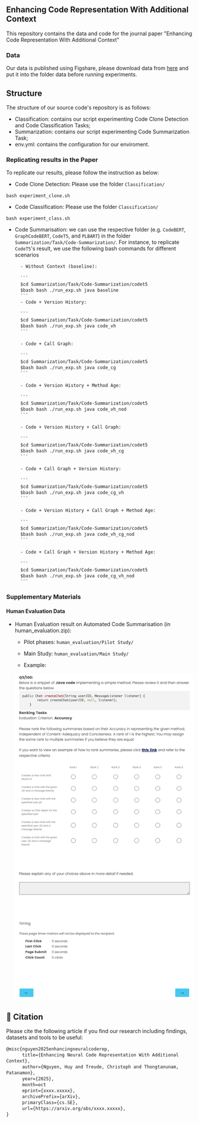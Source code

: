 ## Enhancing Code Representation With Additional Context

This repository contains the data and code for the journal paper "Enhancing Code Representation With Additional Context"

### Data 

Our data is published using Figshare, please download data from [here](https://figshare.com/s/71c3233d55c2ad91f30c) and put it into the folder data before running experiments.

## Structure
The structure of our source code's repository is as follows:
- Classification: contains our script experimenting Code Clone Detection and Code Classification Tasks;
- Summarization: contains our script experimenting Code Summarization Task;   
- env.yml: contains the configuration for our enviroment. 


### Replicating results in the Paper

To replicate our results, please follow the instruction as below:

- Code Clone Detection: Please use the folder `Classification/`

```
bash experiment_clone.sh
```

- Code Classification: Please use the folder `Classification/`

```
bash experiment_class.sh
```

- Code Summarisation: we can use the respective folder (e.g. `CodeBERT`, `GraphCodeBERT`, `CodeT5`, and `PLBART`) in the folder `Summarization/Task/Code-Summarization/`. For instance, to replicate `CodeT5`'s result, we use the following bash commands for different scenarios

        - Without Context (baseline):

        ```
        $cd Summarization/Task/Code-Summarization/codet5
        $bash bash ./run_exp.sh java baseline
        ```
        - Code + Version History:
        
        ```
        $cd Summarization/Task/Code-Summarization/codet5
        $bash bash ./run_exp.sh java code_vh
        ```

        - Code + Call Graph:
        
        ```
        $cd Summarization/Task/Code-Summarization/codet5
        $bash bash ./run_exp.sh java code_cg
        ```

        - Code + Version History + Method Age:
        
        ```
        $cd Summarization/Task/Code-Summarization/codet5
        $bash bash ./run_exp.sh java code_vh_nod
        ```

        - Code + Version History + Call Graph:
        
        ```
        $cd Summarization/Task/Code-Summarization/codet5
        $bash bash ./run_exp.sh java code_vh_cg
        ```

        - Code + Call Graph + Version History:
        
        ```
        $cd Summarization/Task/Code-Summarization/codet5
        $bash bash ./run_exp.sh java code_cg_vh
        ```

        - Code + Version History + Call Graph + Method Age:
        
        ```
        $cd Summarization/Task/Code-Summarization/codet5
        $bash bash ./run_exp.sh java code_vh_cg_nod
        ```

        - Code + Call Graph + Version History + Method Age:
        
        ```
        $cd Summarization/Task/Code-Summarization/codet5
        $bash bash ./run_exp.sh java code_cg_vh_nod
        ```

### Supplementary Materials

#### Human Evaluation Data

- Human Evaluation result on Automated Code Summarisation (in human_evaluation.zip):
    - Pilot phases: `human_evaluation/Pilot Study/`
        
    - Main Study: `human_evaluation/Main Study/`

    - Example:
    
    ![An example for Human Evaluation task in Code Summarization with Rank-Order-with-Ties questions](_img/example_Q5.png)
    
## 📜 Citation

Please cite the following article if you find our research including findings, datasets and tools to be useful:

```
@misc{nguyen2025enhancingneuralcoderep,
      title={Enhancing Neural Code Representation With Additional Context}, 
      author={Nguyen, Huy and Treude, Christoph and Thongtanunam, Patanamon},
      year={2025},
      month=oct
      eprint={xxxx.xxxxx},
      archivePrefix={arXiv},
      primaryClass={cs.SE},
      url={https://arxiv.org/abs/xxxx.xxxxx}, 
}
```